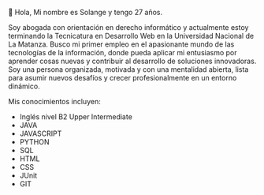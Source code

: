  👋 Hola, Mi nombre es Solange y tengo 27 años.

  Soy abogada con orientación en derecho informático y actualmente estoy terminando la Tecnicatura en Desarrollo Web en la Universidad Nacional de La Matanza.
  Busco mi primer empleo en el apasionante mundo de las tecnologías de la información, donde pueda aplicar mi entusiasmo por aprender cosas nuevas y contribuir al desarrollo de soluciones innovadoras.
  Soy una persona organizada, motivada y con una mentalidad abierta, lista para asumir nuevos desafíos y crecer profesionalmente en un entorno dinámico.
  
   Mis conocimientos incluyen:
-  Inglés nivel B2 Upper Intermediate
-  JAVA
-  JAVASCRIPT
-  PYTHON
-  SQL
-  HTML
-  CSS
-  JUnit
-  GIT


<!---
SolangeDeBonis/SolangeDeBonis is a ✨ special ✨ repository because its `README.md` (this file) appears on your GitHub profile.
You can click the Preview link to take a look at your changes.
--->
